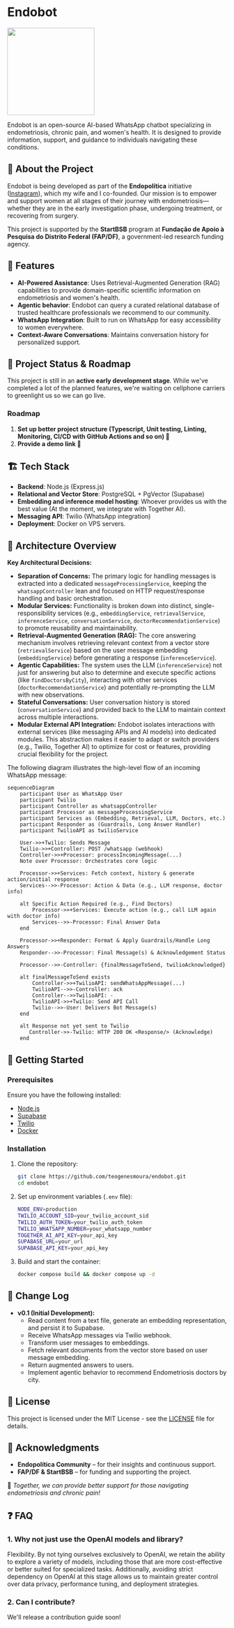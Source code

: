 # Endobot
<img src="https://github.com/user-attachments/assets/ab03a0d7-fd3e-4c96-88a9-23f8db90190c" height="200" >

Endobot is an open-source AI-based WhatsApp chatbot specializing in endometriosis, chronic pain, and women's health. It is designed to provide information, support, and guidance to individuals navigating these conditions.

## 📌 About the Project

Endobot is being developed as part of the **Endopolítica** initiative ([Instagram](https://instagram.com/endopolitica)), which my wife and I co-founded. Our mission is to empower and support women at all stages of their journey with endometriosis—whether they are in the early investigation phase, undergoing treatment, or recovering from surgery.

This project is supported by the **StartBSB** program at **Fundação de Apoio à Pesquisa do Distrito Federal (FAP/DF)**, a government-led research funding agency.

## 🚀 Features

- **AI-Powered Assistance**: Uses Retrieval-Augmented Generation (RAG) capabilities to provide domain-specific scientific information on endometriosis and women's health.
- **Agentic behavior**: Endobot can query a curated relational database of trusted healthcare professionals we recommend to our community.
- **WhatsApp Integration**: Built to run on WhatsApp for easy accessibility to women everywhere.
- **Context-Aware Conversations**: Maintains conversation history for personalized support.

## 🔄 Project Status & Roadmap

This project is still in an **active early development stage**. While we've completed a lot of the planned features, we're waiting on cellphone carriers to greenlight us so we can go live.

### Roadmap

1. **Set up better project structure (Typescript, Unit testing, Linting, Monitoring, CI/CD with GitHub Actions and so on) 🔶**
2. **Provide a demo link 🔶**

## 🏗️ Tech Stack

- **Backend**: Node.js (Express.js)
- **Relational and Vector Store**: PostgreSQL + PgVector (Supabase)
- **Embedding and inference model hosting**: Whoever provides us with the best value (At the moment, we integrate with Together AI).
- **Messaging API**: Twilio (WhatsApp integration)
- **Deployment**: Docker on VPS servers.

## 📐 Architecture Overview

**Key Architectural Decisions:**

*   **Separation of Concerns:** The primary logic for handling messages is extracted into a dedicated `messageProcessingService`, keeping the `whatsappController` lean and focused on HTTP request/response handling and basic orchestration.
*   **Modular Services:** Functionality is broken down into distinct, single-responsibility services (e.g., `embeddingService`, `retrievalService`, `inferenceService`, `conversationService`, `doctorRecommendationService`) to promote reusability and maintainability.
*   **Retrieval-Augmented Generation (RAG):** The core answering mechanism involves retrieving relevant context from a vector store (`retrievalService`) based on the user message embedding (`embeddingService`) before generating a response (`inferenceService`).
*   **Agentic Capabilities:** The system uses the LLM (`inferenceService`) not just for answering but also to determine and execute specific actions (like `findDoctorsByCity`), interacting with other services (`doctorRecommendationService`) and potentially re-prompting the LLM with new observations.
*   **Stateful Conversations:** User conversation history is stored (`conversationService`) and provided back to the LLM to maintain context across multiple interactions.
*   **Modular External API Integration:** Endobot isolates interactions with external services (like messaging APIs and AI models) into dedicated modules. This abstraction makes it easier to adapt or switch providers (e.g., Twilio, Together AI) to optimize for cost or features, providing crucial flexibility for the project.

The following diagram illustrates the high-level flow of an incoming WhatsApp message:

```mermaid
sequenceDiagram
    participant User as WhatsApp User
    participant Twilio
    participant Controller as whatsappController
    participant Processor as messageProcessingService
    participant Services as (Embedding, Retrieval, LLM, Doctors, etc.)
    participant Responder as (Guardrails, Long Answer Handler)
    participant TwilioAPI as twilioService

    User->>+Twilio: Sends Message
    Twilio->>+Controller: POST /whatsapp (webhook)
    Controller->>+Processor: processIncomingMessage(...)
    Note over Processor: Orchestrates core logic

    Processor->>+Services: Fetch context, history & generate action/initial response
    Services-->>-Processor: Action & Data (e.g., LLM response, doctor info)

    alt Specific Action Required (e.g., Find Doctors)
        Processor->>+Services: Execute action (e.g., call LLM again with doctor info)
        Services-->>-Processor: Final Answer Data
    end

    Processor->>+Responder: Format & Apply Guardrails/Handle Long Answers
    Responder-->>-Processor: Final Message(s) & Acknowledgement Status

    Processor-->>-Controller: {finalMessageToSend, twilioAcknowledged}

    alt finalMessageToSend exists
        Controller->>+TwilioAPI: sendWhatsAppMessage(...)
        TwilioAPI-->>-Controller: ack
        Controller-->>TwilioAPI: -
        TwilioAPI->>+Twilio: Send API Call
        Twilio-->>-User: Delivers Bot Message(s)
    end

    alt Response not yet sent to Twilio
       Controller->>-Twilio: HTTP 200 OK <Response/> (Acknowledge)
    end

```

## 📖 Getting Started

### Prerequisites

Ensure you have the following installed:
- [Node.js](https://nodejs.org/)
- [Supabase](https://supabase.com/)
- [Twilio](https://www.twilio.com/)
- [Docker](https://www.docker.com/)

### Installation

1. Clone the repository:
   ```sh
   git clone https://github.com/teogenesmoura/endobot.git
   cd endobot
   ```
2. Set up environment variables (`.env` file):
   ```sh
   NODE_ENV=production
   TWILIO_ACCOUNT_SID=your_twilio_account_sid
   TWILIO_AUTH_TOKEN=your_twilio_auth_token
   TWILIO_WHATSAPP_NUMBER=your_whatsapp_number
   TOGETHER_AI_API_KEY=your_api_key
   SUPABASE_URL=your_url
   SUPABASE_API_KEY=your_api_key
   ```
4. Build and start the container:
   ```sh
   docker compose build && docker compose up -d 
   ```

## 📜 Change Log

- **v0.1 (Initial Development):**
  - Read content from a text file, generate an embedding representation, and persist it to Supabase.
  - Receive WhatsApp messages via Twilio webhook.
  - Transform user messages to embeddings.
  - Fetch relevant documents from the vector store based on user message embedding.
  - Return augmented answers to users.
  - Implement agentic behavior to recommend Endometriosis doctors by city.

## 📜 License

This project is licensed under the MIT License - see the [LICENSE](LICENSE) file for details.

## 🙌 Acknowledgments

- **Endopolítica Community** – for their insights and continuous support.
- **FAP/DF & StartBSB** – for funding and supporting the project.

💙 _Together, we can provide better support for those navigating endometriosis and chronic pain!_

## ❓ FAQ

### 1. Why not just use the OpenAI models and library?

Flexibility. By not tying ourselves exclusively to OpenAI, we retain the ability to explore a variety of models, including those that are more cost-effective or better suited for specialized tasks. Additionally, avoiding strict dependency on OpenAI at this stage allows us to maintain greater control over data privacy, performance tuning, and deployment strategies.

### 2. Can I contribute?

We'll release a contribution guide soon!
